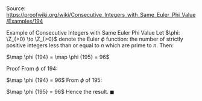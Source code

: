 # 

Source: https://proofwiki.org/wiki/Consecutive_Integers_with_Same_Euler_Phi_Value/Examples/194

Example of Consecutive Integers with Same Euler Phi Value
Let $\phi: \Z_{>0} \to \Z_{>0}$ denote the Euler $\phi$ function: the number of strictly positive integers less than or equal to $n$ which are prime to $n$.
Then:

$\map \phi {194} = \map \phi {195} = 96$


Proof
From $\phi$ of $194$:

$\map \phi {194} = 96$
From $\phi$ of $195$:

$\map \phi {195} = 96$
Hence the result.
$\blacksquare$





